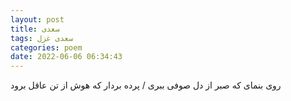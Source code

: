 ```yaml
---
layout: post
title: سعدی
tags: سعدی غزل
categories: poem
date: 2022-06-06 06:34:43
---
```


روی بنمای که صبر از دل صوفی ببری / پرده بردار که هوش از تن عاقل برود
